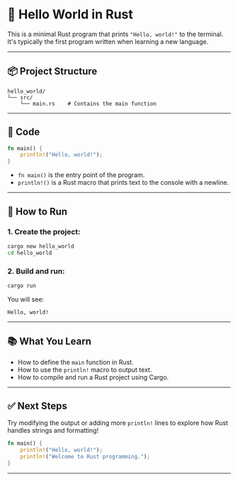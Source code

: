 # 🦀 Hello World in Rust

This is a minimal Rust program that prints `"Hello, world!"` to the terminal. It's typically the first program written when learning a new language.

---

## 📦 Project Structure

```
hello_world/
└── src/
    └── main.rs    # Contains the main function
```

---

## 📝 Code

```rust
fn main() {
    println!("Hello, world!");
}
```

- `fn main()` is the entry point of the program.
- `println!()` is a Rust macro that prints text to the console with a newline.

---

## 🚀 How to Run

### 1. Create the project:

```bash
cargo new hello_world
cd hello_world
```

### 2. Build and run:

```bash
cargo run
```

You will see:

```
Hello, world!
```

---

## 📚 What You Learn

- How to define the `main` function in Rust.
- How to use the `println!` macro to output text.
- How to compile and run a Rust project using Cargo.

---

## ✅ Next Steps

Try modifying the output or adding more `println!` lines to explore how Rust handles strings and formatting!

```rust
fn main() {
    println!("Hello, world!");
    println!("Welcome to Rust programming.");
}
```

---

